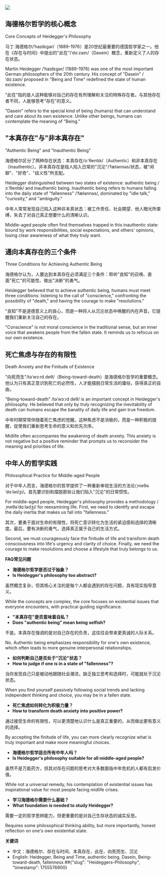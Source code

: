 ![](https://user-gen-media-assets.s3.amazonaws.com/gpt4o_images/f30dda6c-0432-4e50-8195-2f0c135612fe.png)

## **海德格尔哲学的核心概念**

Core Concepts of Heidegger's Philosophy

马丁·海德格尔/ˈhaɪdɛɡər/（1889-1976）是20世纪最重要的德国哲学家之一。他在《存在与时间》中提出的"此在"/ˈdɑːzaɪn/（Dasein）概念，重新定义了人的存在状态。

Martin Heidegger /ˈhaɪdɛɡər/ (1889-1976) was one of the most important German philosophers of the 20th century. His concept of "Dasein" /ˈdɑːzaɪn/ proposed in "Being and Time" redefined the state of human existence.

"此在"指的是人这种能够对自己的存在有所理解和关注的特殊存在者。与其他存在者不同，人能够思考"存在"的意义。

"Dasein" refers to the special kind of being (humans) that can understand and care about its own existence. Unlike other beings, humans can contemplate the meaning of "Being."

## **"本真存在"与"非本真存在"**

"Authentic Being" and "Inauthentic Being"

海德格尔区分了两种存在状态：本真存在/ɔːˈθentɪk/（Authentic）和非本真存在（Inauthentic）。非本真存在是指人陷入日常的"沉沦"/ˈfælənnəs/状态，被"闲聊"、"好奇"、"歧义性"所支配。

Heidegger distinguished between two states of existence: authentic being /ɔːˈθentɪk/ and inauthentic being. Inauthentic being refers to humans falling into the daily state of "fallenness" /ˈfælənnəs/, dominated by "idle talk," "curiosity," and "ambiguity."

中年人常常发现自己陷入这种非本真状态：被工作责任、社会期望、他人眼光所束缚，失去了对自己真正想要什么的清晰认识。

Middle-aged people often find themselves trapped in this inauthentic state: bound by work responsibilities, social expectations, and others' opinions, losing clear awareness of what they truly want.

## **通向本真存在的三个条件**

Three Conditions for Achieving Authentic Being

海德格尔认为，人要达到本真存在必须满足三个条件：聆听"良知"的召唤、直面"死亡"的可能性、做出"决断"的勇气。

Heidegger believed that to achieve authentic being, humans must meet three conditions: listening to the call of "conscience," confronting the possibility of "death," and having the courage to make "resolutions."

"良知"不是道德意义上的良心，而是一种将人从沉沦状态中唤醒的内在声音。它提醒我们重新关注自己的存在。

"Conscience" is not moral conscience in the traditional sense, but an inner voice that awakens people from the fallen state. It reminds us to refocus on our own existence.

## **死亡焦虑与存在的有限性**

Death Anxiety and the Finitude of Existence

"向死而生"/təˈwɔːrd deθ/（Being-toward-death）是海德格尔哲学的重要概念。他认为只有真正意识到死亡的必然性，人才能摆脱日常生活的庸俗，获得真正的自由。

"Being-toward-death" /təˈwɔːrd deθ/ is an important concept in Heidegger's philosophy. He believed that only by truly recognizing the inevitability of death can humans escape the banality of daily life and gain true freedom.

中年时期常常伴随着死亡焦虑的觉醒。这种焦虑不是消极的，而是一种积极的提醒，促使我们重新思考生命的意义和优先次序。

Midlife often accompanies the awakening of death anxiety. This anxiety is not negative but a positive reminder that prompts us to reconsider the meaning and priorities of life.

## **中年人的哲学实践**

Philosophical Practice for Middle-aged People

对于中年人而言，海德格尔的哲学提供了一种重新审视生活的方法论/ˌmeθəˈdɑːlədʒi/。首先要识别和摆脱那些让我们陷入"沉沦"的日常惯性。

For middle-aged people, Heidegger's philosophy provides a methodology /ˌmeθəˈdɑːlədʒi/ for reexamining life. First, we need to identify and escape the daily inertia that makes us fall into "fallenness."

其次，要勇于面对生命的有限性，将死亡意识转化为生活的紧迫感和选择的清晰度。最后，要有决断的勇气，选择真正属于自己的生活方式。

Second, we must courageously face the finitude of life and transform death consciousness into life's urgency and clarity of choice. Finally, we need the courage to make resolutions and choose a lifestyle that truly belongs to us.

**FAQ常见问题**

- **海德格尔哲学是否过于抽象？**
- **Is Heidegger's philosophy too abstract?**

虽然概念复杂，但其核心关注的是每个人都会遇到的存在问题，具有现实指导意义。

While the concepts are complex, the core focuses on existential issues that everyone encounters, with practical guiding significance.

- **"本真存在"是否意味着自私？**
- **Does "authentic being" mean being selfish?**

不是。本真存在强调的是对自己存在的负责，这往往会带来更真诚的人际关系。

No. Authentic being emphasizes responsibility for one's own existence, which often leads to more genuine interpersonal relationships.

- **如何判断自己是否处于"沉沦"状态？**
- **How to judge if one is in a state of "fallenness"?**

当你发现自己只是被动地跟随社会潮流，缺乏独立思考和选择时，可能就处于沉沦状态。

When you find yourself passively following social trends and lacking independent thinking and choice, you may be in a fallen state.

- **死亡焦虑如何转化为积极力量？**
- **How to transform death anxiety into positive power?**

通过接受生命的有限性，可以更清楚地认识什么是真正重要的，从而做出更有意义的选择。

By accepting the finitude of life, you can more clearly recognize what is truly important and make more meaningful choices.

- **海德格尔哲学适合所有中年人吗？**
- **Is Heidegger's philosophy suitable for all middle-aged people?**

虽然不是万能药方，但其对存在问题的思考对大多数面临中年危机的人都有启发价值。

While not a universal remedy, his contemplation of existential issues has inspirational value for most people facing midlife crises.

- **学习海德格尔需要什么基础？**
- **What foundation is needed to study Heidegger?**

需要一定的哲学思辨能力，但更重要的是对自己生存状态的诚实反思。

Requires some philosophical thinking ability, but more importantly, honest reflection on one's own existential state.

**关键词**

- 中文：海德格尔、存在与时间、本真存在、此在、向死而生、沉沦
- English: Heidegger, Being and Time, authentic being, Dasein, Being-toward-death, fallenness
##{"slug": "Heideggers-Philosophy", "timestamp": 1755576900}